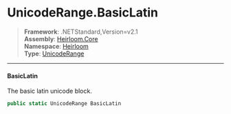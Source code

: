 # UnicodeRange.BasicLatin

> **Framework**: .NETStandard,Version=v2.1  
> **Assembly**: [Heirloom.Core][0]  
> **Namespace**: [Heirloom][0]  
> **Type**: [UnicodeRange][1]  

--------------------------------------------------------------------------------

#### BasicLatin

The basic latin unicode block.

```cs
public static UnicodeRange BasicLatin
```

[0]: ../Heirloom.Core.md
[1]: Heirloom.UnicodeRange.md
